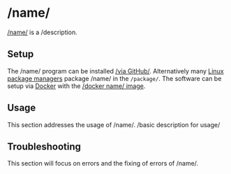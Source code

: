 # /name/

[/name/]() is a /description.

## Setup

The /name/ program can be installed [/via GitHub/]().
Alternatively many [Linux](/wiki/linux.md) [package managers](/wiki/linux/package_manager.md) 
package /name/ in the `/package/`.
The software can be setup via [Docker](/wiki/docker.md) with the [/docker name/ image]().

## Usage

This section addresses the usage of /name/.
/basic description for usage/

## Troubleshooting 

This section will focus on errors and the fixing of errors of /name/.
